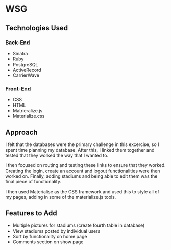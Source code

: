 # WSG

## Technologies Used
### Back-End
- Sinatra
- Ruby
- PostgreSQL
- ActiveRecord
- CarrierWave

### Front-End
- CSS
- HTML
- Matrieralize.js
- Materialize.css

## Approach
I felt that the databases were the primary challenge in this excercise, so I spent time planning my database. After this, I linked them together and tested that they worked the way that I wanted to.

I then focused on routing and testing these links to ensure that they worked. Creating the login, create an account and logout functionalities were then worked on. Finally, adding stadiums and being able to edit them was the final piece of functionality. 

I then used Materialise as the CSS framework and used this to style all of my pages, adding in some of the materialize.js tools.

## Features to Add
- Multiple pictures for stadiums (create fourth table in database)
- View stadiums posted by individual users
- Sort by functionality on home page
- Comments section on show page

